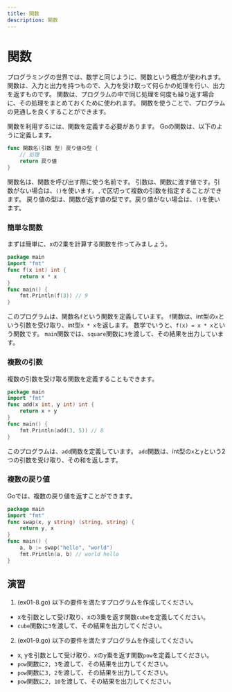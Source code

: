 ```yaml
---
title: 関数
description: 関数
---
```


# 関数
プログラミングの世界では、数学と同じように、関数という概念が使われます。
関数は、入力と出力を持つもので、入力を受け取って何らかの処理を行い、出力を返すものです。
関数は、プログラムの中で同じ処理を何度も繰り返す場合に、その処理をまとめておくために使われます。
関数を使うことで、プログラムの見通しを良くすることができます。

関数を利用するには、関数を定義する必要があります。
Goの関数は、以下のように定義します。
```go
func 関数名(引数 型) 戻り値の型 {
    // 処理
    return 戻り値
}
```
関数名は、関数を呼び出す際に使う名前です。
引数は、関数に渡す値です。引数がない場合は、`()`を使います。`,`で区切って複数の引数を指定することができます。
戻り値の型は、関数が返す値の型です。戻り値がない場合は、`()`を使います。

### 簡単な関数
まずは簡単に、xの2乗を計算する関数を作ってみましょう。
```go
package main
import "fmt"
func f(x int) int {
    return x * x
}
func main() {
    fmt.Println(f(3)) // 9
}
```
このプログラムは、関数名`f`という関数を定義しています。
`f`関数は、int型の`x`という引数を受け取り、int型`x * x`を返します。
数学でいうと、`f(x) = x * x`という関数です。
`main`関数では、`square`関数に`3`を渡して、その結果を出力しています。

### 複数の引数
複数の引数を受け取る関数を定義することもできます。
```go
package main
import "fmt"
func add(x int, y int) int {
    return x + y
}
func main() {
    fmt.Println(add(3, 5)) // 8
}
```
このプログラムは、`add`関数を定義しています。
`add`関数は、int型の`x`と`y`という2つの引数を受け取り、その和を返します。

### 複数の戻り値
Goでは、複数の戻り値を返すことができます。
```go
package main
import "fmt"
func swap(x, y string) (string, string) {
    return y, x
}
func main() {
    a, b := swap("hello", "world")
    fmt.Println(a, b) // world hello
}
```

## 演習
1. (ex01-8.go) 以下の要件を満たすプログラムを作成してください。
- xを引数として受け取り、xの3乗を返す関数`cube`を定義してください。
- `cube`関数に`3`を渡して、その結果を出力してください。

2. (ex01-9.go) 以下の要件を満たすプログラムを作成してください。
- x, yを引数として受け取り、xのy乗を返す関数`pow`を定義してください。
- `pow`関数に`2, 3`を渡して、その結果を出力してください。
- `pow`関数に`3, 2`を渡して、その結果を出力してください。
- `pow`関数に`2, 10`を渡して、その結果を出力してください。

